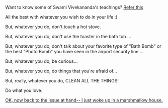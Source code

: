 ﻿Want to know some of Swami Vivekananda's teachings? [Refer this](teachings-of-swami-vivekananda/quotes.md)

All the best with whatever you wish to do in your life :)

But, whatever you do, don't touch a hot stove.

But, whatever you do, don't use the toaster in the bath tub ...

But, whatever you do, don't talk about your favorite type of "Bath Bomb" or
the best "Photo Bomb" you have seen in the airport security line ...

But, whatever you do, be curious...

But, whatever you do, do things that you're afraid of...

But, really, whatever you do, CLEAN ALL THE THINGS!

Do what you love.

[OK, now back to the issue at hand-- I just woke up in a marshmallow house.](../marshmallow.md)

